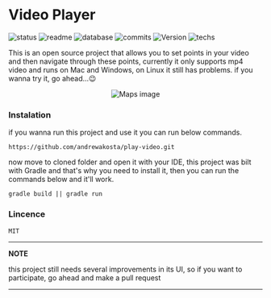 # Video Player 

![status](https://img.shields.io/badge/status-running-green.svg?colorB=00C106) ![readme](https://img.shields.io/badge/readme-OK-green.svg?colorB=00C106) ![database](https://img.shields.io/badge/database-none-green.svg?colorB=00C106) ![commits](https://img.shields.io/badge/commits-8-blue.svg) ![Version](https://img.shields.io/badge/tag-v1.0-orange.svg)
![techs](https://img.shields.io/badge/techs-JavaFX-yellow.svg)


This is an open source project that allows you to set points in your video and then navigate through these points, currently it only supports mp4 video and runs on Mac and Windows, on Linux it still has problems. if you wanna try it, go ahead...😉 
<p align="center">
  <img alt="Maps image" src="https://s3.amazonaws.com/com.andrewakosta.video-player/photo_2020-10-21_21-07-55.jpg">
</p>

### Instalation 
if you wanna run this project and use it you can run below commands.

`https://github.com/andrewakosta/play-video.git`

 now move to cloned folder and open it with your IDE, 
 this project was bilt with Gradle and that's why you need to
 install it, then you can run the commands below and 
 it'll work.
 
 `gradle build || gradle run` 

### Lincence
    MIT
---
**NOTE**

this project still needs several improvements in its UI, so if you want to participate, go ahead and make a pull request

---